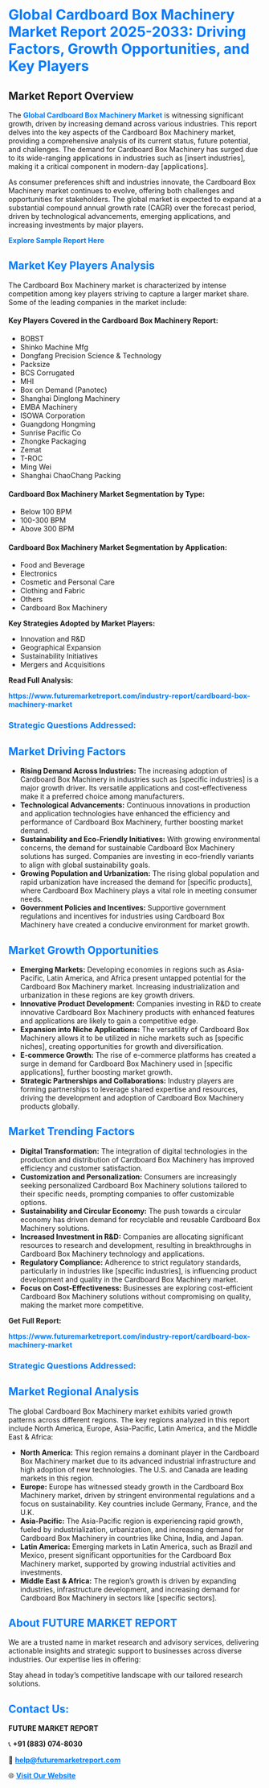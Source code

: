 <h1 style="color: #007BFF;">Global Cardboard Box Machinery Market Report 2025-2033: Driving Factors, Growth Opportunities, and Key Players</h1>

<section id="overview">
<h2>Market Report Overview</h2>
<p>The <a href="https://www.futuremarketreport.com/industry-report/cardboard-box-machinery-market" style="color: #007BFF; text-decoration: none;"><strong>Global Cardboard Box Machinery Market</strong></a> is witnessing significant growth, driven by increasing demand across various industries. This report delves into the key aspects of the Cardboard Box Machinery market, providing a comprehensive analysis of its current status, future potential, and challenges. The demand for Cardboard Box Machinery has surged due to its wide-ranging applications in industries such as [insert industries], making it a critical component in modern-day [applications].</p>
<p>As consumer preferences shift and industries innovate, the Cardboard Box Machinery market continues to evolve, offering both challenges and opportunities for stakeholders. The global market is expected to expand at a substantial compound annual growth rate (CAGR) over the forecast period, driven by technological advancements, emerging applications, and increasing investments by major players.</p>
</section>

<section id="overview">
<p><a href="https://www.futuremarketreport.com/request-sample/reportId=128385" style="color: #007BFF; text-decoration: none;"><strong>Explore Sample Report Here</strong></a></p>
</section>

<section id="key-players">
<h2 style="color: #007BFF;">Market Key Players Analysis</h2>
<p>The Cardboard Box Machinery market is characterized by intense competition among key players striving to capture a larger market share. Some of the leading companies in the market include:</p>
<h4>Key Players Covered in the Cardboard Box Machinery Report:</h4>
<ul><li>BOBST</li><li>Shinko Machine Mfg</li><li>Dongfang Precision Science &amp; Technology</li><li>Packsize</li><li>BCS Corrugated</li><li>MHI</li><li>Box on Demand (Panotec)</li><li>Shanghai Dinglong Machinery</li><li>EMBA Machinery</li><li>ISOWA Corporation</li><li>Guangdong Hongming</li><li>Sunrise Pacific Co</li><li>Zhongke Packaging</li><li>Zemat</li><li>T-ROC</li><li>Ming Wei</li><li>Shanghai ChaoChang Packing</li></ul>
<h4>Cardboard Box Machinery Market Segmentation by Type:</h4>
<ul><li>Below 100 BPM</li><li>100-300 BPM</li><li>Above 300 BPM</li></ul>

<h4>Cardboard Box Machinery Market Segmentation by Application:</h4>
<ul><li>Food and Beverage</li><li>Electronics</li><li>Cosmetic and Personal Care</li><li>Clothing and Fabric</li><li>Others</li><li>Cardboard Box Machinery</li></ul>
<p><strong>Key Strategies Adopted by Market Players:</strong></p>
<ul>
<li>Innovation and R&D</li>
<li>Geographical Expansion</li>
<li>Sustainability Initiatives</li>
<li>Mergers and Acquisitions</li>
</ul>
</section>

<section>
<p><strong>Read Full Analysis: </strong></p><a href="https://www.futuremarketreport.com/industry-report/cardboard-box-machinery-market" style="color: #007BFF; text-decoration: none;"><strong>https://www.futuremarketreport.com/industry-report/cardboard-box-machinery-market</strong></a>
<h3 style="color: #007BFF;">Strategic Questions Addressed:</h3>
</section>

<section id="driving-factors">
<h2 style="color: #007BFF;">Market Driving Factors</h2>
<ul>
<li><strong>Rising Demand Across Industries:</strong> The increasing adoption of Cardboard Box Machinery in industries such as [specific industries] is a major growth driver. Its versatile applications and cost-effectiveness make it a preferred choice among manufacturers.</li>
<li><strong>Technological Advancements:</strong> Continuous innovations in production and application technologies have enhanced the efficiency and performance of Cardboard Box Machinery, further boosting market demand.</li>
<li><strong>Sustainability and Eco-Friendly Initiatives:</strong> With growing environmental concerns, the demand for sustainable Cardboard Box Machinery solutions has surged. Companies are investing in eco-friendly variants to align with global sustainability goals.</li>
<li><strong>Growing Population and Urbanization:</strong> The rising global population and rapid urbanization have increased the demand for [specific products], where Cardboard Box Machinery plays a vital role in meeting consumer needs.</li>
<li><strong>Government Policies and Incentives:</strong> Supportive government regulations and incentives for industries using Cardboard Box Machinery have created a conducive environment for market growth.</li>
</ul>
</section>

<section id="growth-opportunities">
<h2 style="color: #007BFF;">Market Growth Opportunities</h2>
<ul>
<li><strong>Emerging Markets:</strong> Developing economies in regions such as Asia-Pacific, Latin America, and Africa present untapped potential for the Cardboard Box Machinery market. Increasing industrialization and urbanization in these regions are key growth drivers.</li>
<li><strong>Innovative Product Development:</strong> Companies investing in R&D to create innovative Cardboard Box Machinery products with enhanced features and applications are likely to gain a competitive edge.</li>
<li><strong>Expansion into Niche Applications:</strong> The versatility of Cardboard Box Machinery allows it to be utilized in niche markets such as [specific niches], creating opportunities for growth and diversification.</li>
<li><strong>E-commerce Growth:</strong> The rise of e-commerce platforms has created a surge in demand for Cardboard Box Machinery used in [specific applications], further boosting market growth.</li>
<li><strong>Strategic Partnerships and Collaborations:</strong> Industry players are forming partnerships to leverage shared expertise and resources, driving the development and adoption of Cardboard Box Machinery products globally.</li>
</ul>
</section>

<section id="trending-factors">
<h2 style="color: #007BFF;">Market Trending Factors</h2>
<ul>
<li><strong>Digital Transformation:</strong> The integration of digital technologies in the production and distribution of Cardboard Box Machinery has improved efficiency and customer satisfaction.</li>
<li><strong>Customization and Personalization:</strong> Consumers are increasingly seeking personalized Cardboard Box Machinery solutions tailored to their specific needs, prompting companies to offer customizable options.</li>
<li><strong>Sustainability and Circular Economy:</strong> The push towards a circular economy has driven demand for recyclable and reusable Cardboard Box Machinery solutions.</li>
<li><strong>Increased Investment in R&D:</strong> Companies are allocating significant resources to research and development, resulting in breakthroughs in Cardboard Box Machinery technology and applications.</li>
<li><strong>Regulatory Compliance:</strong> Adherence to strict regulatory standards, particularly in industries like [specific industries], is influencing product development and quality in the Cardboard Box Machinery market.</li>
<li><strong>Focus on Cost-Effectiveness:</strong> Businesses are exploring cost-efficient Cardboard Box Machinery solutions without compromising on quality, making the market more competitive.</li>
</ul>
</section>

<section>
<p><strong>Get Full Report: </strong></p><a href="https://www.futuremarketreport.com/industry-report/cardboard-box-machinery-market" style="color: #007BFF; text-decoration: none;"><strong>https://www.futuremarketreport.com/industry-report/cardboard-box-machinery-market</strong></a>
<h3 style="color: #007BFF;">Strategic Questions Addressed:</h3>
</section>


<section id="regional-analysis">
<h2 style="color: #007BFF;">Market Regional Analysis</h2>
<p>The global Cardboard Box Machinery market exhibits varied growth patterns across different regions. The key regions analyzed in this report include North America, Europe, Asia-Pacific, Latin America, and the Middle East & Africa:</p>
<ul>
<li><strong>North America:</strong> This region remains a dominant player in the Cardboard Box Machinery market due to its advanced industrial infrastructure and high adoption of new technologies. The U.S. and Canada are leading markets in this region.</li>
<li><strong>Europe:</strong> Europe has witnessed steady growth in the Cardboard Box Machinery market, driven by stringent environmental regulations and a focus on sustainability. Key countries include Germany, France, and the U.K.</li>
<li><strong>Asia-Pacific:</strong> The Asia-Pacific region is experiencing rapid growth, fueled by industrialization, urbanization, and increasing demand for Cardboard Box Machinery in countries like China, India, and Japan.</li>
<li><strong>Latin America:</strong> Emerging markets in Latin America, such as Brazil and Mexico, present significant opportunities for the Cardboard Box Machinery market, supported by growing industrial activities and investments.</li>
<li><strong>Middle East & Africa:</strong> The region’s growth is driven by expanding industries, infrastructure development, and increasing demand for Cardboard Box Machinery in sectors like [specific sectors].</li>
</ul>
</section>

<footer>
<h2 style="color: #007BFF;">About FUTURE MARKET REPORT</h2>
<p>We are a trusted name in market research and advisory services, delivering actionable insights and strategic support to businesses across diverse industries. Our expertise lies in offering:</p>

<p>Stay ahead in today’s competitive landscape with our tailored research solutions.</p>

<h2 style="color: #007BFF;">Contact Us:</h2>
<p><strong>FUTURE MARKET REPORT</strong></p>
<p>📞 <strong>+91 (883) 074-8030</strong></p>
<p>📧 <strong><a href="mailto:help@futuremarketreport.com" style="color: #007BFF;">help@futuremarketreport.com</a></strong></p>
<p>🌐 <strong><a href="https://www.futuremarketreport.com/" style="color: #007BFF;">Visit Our Website</a></strong></p>
</footer>